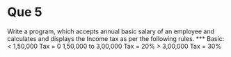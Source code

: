 # Que 5

Write a program, which accepts annual basic salary of an employee and calculates and displays the Income tax as per the following rules. ***
	Basic: < 1,50,000
	Tax = 0
	1,50,000 to 3,00,000
	Tax = 20%
	> 3,00,000
	Tax = 30%
